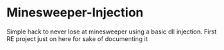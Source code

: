 # Minesweeper-Injection
Simple hack to never lose at minesweeper using a basic dll injection.
First RE project just on here for sake of documenting it
